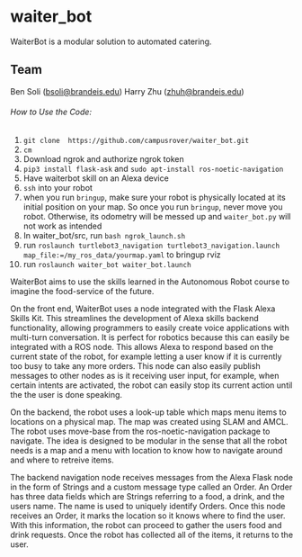 # waiter_bot

WaiterBot is a modular solution to automated catering. 

## Team 

Ben Soli (bsoli@brandeis.edu)
Harry Zhu (zhuh@brandeis.edu)

###### How to Use the Code:
1. ```git clone  https://github.com/campusrover/waiter_bot.git``` </br>
2.  ```cm``` </br>
3. Download ngrok and authorize ngrok token </br>
4. ```pip3 install flask-ask``` and ```sudo apt-install ros-noetic-navigation``` </br>
5. Have waiterbot skill on an Alexa device </br>
6. ```ssh``` into your robot</br>
7. when you run ```bringup```, make sure your robot is physically located at its initial position on your map. So once you run ```bringup```, never move you robot. Otherwise, its odometry will be messed up and ```waiter_bot.py``` will not work as intended </br> 
8. In waiter_bot/src, run ```bash ngrok_launch.sh``` </br>
9. run ```roslaunch turtlebot3_navigation turtlebot3_navigation.launch map_file:=/my_ros_data/yourmap.yaml``` to bringup rviz </br>
10. run ```roslaunch waiter_bot waiter_bot.launch``` </br>

WaiterBot aims to use the skills learned in the Autonomous Robot course to imagine the food-service of the future. 

On the front end, WaiterBot uses a node integrated with the Flask Alexa Skills Kit. 
This streamlines the development of Alexa skills backend functionality, allowing programmers to easily create voice applications with multi-turn conversation. 
It is perfect for robotics because this can easily be integrated with a ROS node. This allows Alexa to respond based on the current state of the robot, for example letting a user know if it is currently too busy to take any more orders.
This node can also easily publish messages to other nodes as is it receiving user input, for example, when certain intents are activated, the robot can easily stop its current action
until the the user is done speaking. 

On the backend, the robot uses a look-up table which maps menu items to locations on a physical map. The map was created using SLAM and AMCL. The robot uses move-base from the ros-noetic-navigation package to navigate. 
The idea is designed to be modular in the sense that all the robot needs is a map and a menu with location to know how to navigate around and where to retreive items. 

The backend navigation node receives messages from the Alexa Flask node in the form of Strings and a custom message type called an Order. An Order has three data fields which are Strings referring to a food, a drink, and the users name. 
The name is used to uniquely identify Orders. Once this node receives an Order, it marks the location so it knows where to find the user. With this information, the robot can proceed to gather the users food and drink requests. Once the robot has collected all of the items, it returns to the user.

